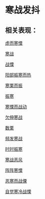 # 寒战发抖## 相关表现：[虚而寒慄](https://www.gmzyjc.com/search/result?wd=虚而寒慄)[寒战](https://www.gmzyjc.com/search/result?wd=寒战)[战慄](https://www.gmzyjc.com/search/result?wd=战慄)[阳部振寒而热](https://www.gmzyjc.com/search/result?wd=阳部振寒而热)[寒栗而振](https://www.gmzyjc.com/search/result?wd=寒栗而振)[振寒](https://www.gmzyjc.com/search/result?wd=振寒)[寒慄而战动](https://www.gmzyjc.com/search/result?wd=寒慄而战动)[欠伸寒战](https://www.gmzyjc.com/search/result?wd=欠伸寒战)[数栗](https://www.gmzyjc.com/search/result?wd=数栗)[频发寒战](https://www.gmzyjc.com/search/result?wd=频发寒战)[时时振寒](https://www.gmzyjc.com/search/result?wd=时时振寒)[寒战恶风](https://www.gmzyjc.com/search/result?wd=寒战恶风)[阵阵寒慄](https://www.gmzyjc.com/search/result?wd=阵阵寒慄)[恶寒而战傈](https://www.gmzyjc.com/search/result?wd=恶寒而战傈)[自觉寒冷战慄](https://www.gmzyjc.com/search/result?wd=自觉寒冷战慄)